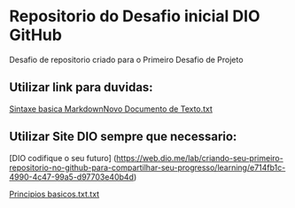 # Repositorio do Desafio inicial DIO GitHub
Desafio de repositorio criado para o Primeiro Desafio de Projeto 

## Utilizar link para duvidas: 
[Sintaxe basica Markdown](https://markdown.net.br/sintaxe-basica/)[Novo Documento de Texto.txt](https://github.com/Gabyrs61/dio-desafio-github-primeirorepositorio/files/8344754/Novo.Documento.de.Texto.txt)

## Utilizar Site DIO sempre que necessario:
[DIO codifique o seu futuro] (https://web.dio.me/lab/criando-seu-primeiro-repositorio-no-github-para-compartilhar-seu-progresso/learning/e714fb1c-4990-4c47-99a5-d97703e40b4d)

[Principios basicos.txt.txt](https://github.com/Gabyrs61/dio-desafio-github-primeirorepositorio/files/8344804/Principios.basicos.txt.txt)
